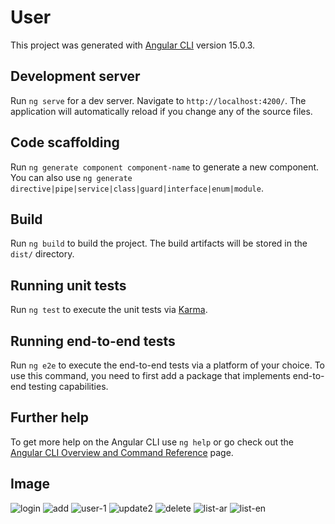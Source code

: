 # User

This project was generated with [Angular CLI](https://github.com/angular/angular-cli) version 15.0.3.

## Development server

Run `ng serve` for a dev server. Navigate to `http://localhost:4200/`. The application will automatically reload if you change any of the source files.

## Code scaffolding

Run `ng generate component component-name` to generate a new component. You can also use `ng generate directive|pipe|service|class|guard|interface|enum|module`.

## Build

Run `ng build` to build the project. The build artifacts will be stored in the `dist/` directory.

## Running unit tests

Run `ng test` to execute the unit tests via [Karma](https://karma-runner.github.io).

## Running end-to-end tests

Run `ng e2e` to execute the end-to-end tests via a platform of your choice. To use this command, you need to first add a package that implements end-to-end testing capabilities.

## Further help

To get more help on the Angular CLI use `ng help` or go check out the [Angular CLI Overview and Command Reference](https://angular.io/cli) page.




## Image
![login](https://user-images.githubusercontent.com/123125922/222254408-15b5fc63-7f88-4a83-9605-55c74da834b5.jpg)
![add](https://user-images.githubusercontent.com/123125922/222254416-62706015-b190-410e-9b4a-e68a81f7d923.jpg)
![user-1](https://user-images.githubusercontent.com/123125922/222254426-f2bedc31-c6ce-44e7-a236-1dcfbd34ba1e.jpg)
![update2](https://user-images.githubusercontent.com/123125922/222254436-0772db2e-bd38-4a45-bf39-0779223fca2e.jpg)
![delete](https://user-images.githubusercontent.com/123125922/222254440-d8fa2c10-a2ab-4a66-94ec-133acc3ace9a.jpg)
![list-ar](https://user-images.githubusercontent.com/123125922/222254442-7d217323-319b-4005-ada0-4a39798cdce9.jpg)
![list-en](https://user-images.githubusercontent.com/123125922/222254452-c5793e15-cc86-4c69-83b8-a4ae529d787d.jpg)

